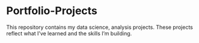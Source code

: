 # Portfolio-Projects
This repository contains my data science, analysis projects. These projects reflect what I’ve learned and the skills I’m building.
